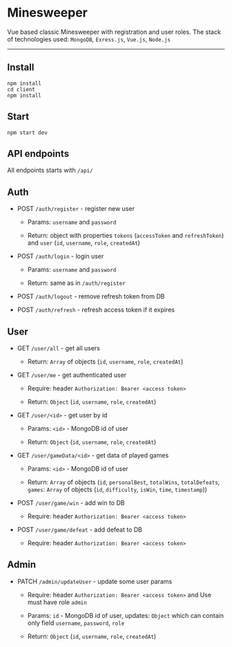 # Minesweeper

Vue based classic Minesweeper with registration and user roles. The stack of technologies used: `MongoDB`, `Exress.js`, `Vue.js`, `Node.js`

---

## Install

```
npm install
cd client
npm install
```

## Start
```
npm start dev
```
## API endpoints
All endpoints starts with `/api/`

Auth
-
- POST `/auth/register` - register new user

   - Params: `username` and `password`

   - Return: object with properties `tokens` (`accessToken` and `refreshToken`) and `user` (`id`, `username`, `role`, `createdAt`)

- POST `/auth/login` - login user

   - Params: `username` and `password`

   - Return: same as in `/auth/register`

- POST `/auth/logout` - remove refresh token from DB

- POST `/auth/refresh` - refresh access token if it expires

User
-
- GET `/user/all` - get all users

   - Return: `Array` of objects (`id`, `username`, `role`, `createdAt`)

- GET `/user/me` - get authenticated user

   - Require: header `Authorization: Bearer <access token>`

   - Return: `Object` (`id`, `username`, `role`, `createdAt`)

- GET `/user/<id>` - get user by id

   - Params: `<id>` - MongoDB id of user

   - Return: `Object` (`id`, `username`, `role`, `createdAt`)

- GET `/user/gameData/<id>` - get data of played games 

   - Params: `<id>` - MongoDB id of user

   - Return: `Array` of objects (`id`, `personalBest`, `totalWins`, `totalDefeats`, `games`: `Array` of objects (`id`, `difficulty`, `isWin`, `time`, `timestamp`))

- POST `/user/game/win` - add win to DB

   - Require: header `Authorization: Bearer <access token>`

- POST `/user/game/defeat` - add defeat to DB

   - Require: header `Authorization: Bearer <access token>`

Admin
-

- PATCH `/admin/updateUser` - update some user params

   - Require: header `Authorization: Bearer <access token>` and Use must have role `admin`

   - Params: `id` - MongoDB id of user, updates: `Object` which can contain only field `username`, `password`, `role`
   
   - Return: `Object` (`id`, `username`, `role`, `createdAt`)
